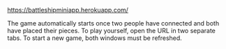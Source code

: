 https://battleshipminiapp.herokuapp.com/

The game automatically starts once two people have connected and both have placed their pieces.
To play yourself, open the URL in two separate tabs. To start a new game, both windows must be refreshed.